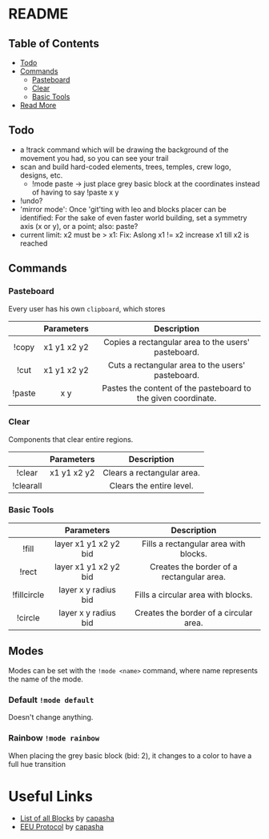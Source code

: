 # README

## Table of Contents

- [Todo](#todo)
- [Commands](#commands)
  - [Pasteboard](#pasteboard)
  - [Clear](#clear)
  - [Basic Tools](#basic-tools)
- [Read More](#useful-links)
  
## Todo

- a !track command which will be drawing the background of the movement you had, so you can see your trail
- scan and build hard-coded elements, trees, temples, crew logo, designs, etc.
  - !mode paste -> just place grey basic block at the coordinates instead of having to say !paste x y
- !undo?
- 'mirror mode': Once 'git'ting with leo and blocks placer can be identified: For the sake of even faster world building, set a symmetry axis (x or y), or a point; also: paste?
- current limit: x2 must be > x1: Fix: Aslong x1 != x2 increase x1 till x2 is reached

## Commands

### Pasteboard

Every user has his own `clipboard`, which stores 

|        |  Parameters |                          Description                          |
|:------:|:-----------:|:-------------------------------------------------------------:|
| !copy  | x1 y1 x2 y2 | Copies a rectangular area to the users' pasteboard.           |
| !cut   | x1 y1 x2 y2 | Cuts a rectangular area to the users' pasteboard.             |
| !paste | x y         | Pastes the content of the pasteboard to the given coordinate. |

### Clear

Components that clear entire regions.

|           |  Parameters |         Description        |
|:---------:|:-----------:|:--------------------------:|
| !clear    | x1 y1 x2 y2 | Clears a rectangular area. |
| !clearall |             | Clears the entire level.   |

### Basic Tools

|             |       Parameters      |                Description                |
|:-----------:|:---------------------:|:-----------------------------------------:|
| !fill       | layer x1 y1 x2 y2 bid | Fills a rectangular area with blocks.     |
| !rect       | layer x1 y1 x2 y2 bid | Creates the border of a rectangular area. |
| !fillcircle | layer x y radius bid  | Fills a circular area with blocks.        |
| !circle     | layer x y radius bid  | Creates the border of a circular area.    |

## Modes

Modes can be set with the `!mode <name>` command, where name represents the name of the mode.

### Default `!mode default`

Doesn't change anything.

### Rainbow `!mode rainbow`

When placing the grey basic block (bid: 2), it changes to a color to have a full hue transition

# Useful Links

- [List of all Blocks](https://github.com/capasha/EEUProtocol/blob/master/Blocks.md) by [capasha](https://github.com/capasha)
- [EEU Protocol](https://github.com/capasha/EEUProtocol/blob/master/README.md) by [capasha](https://github.com/capasha)
